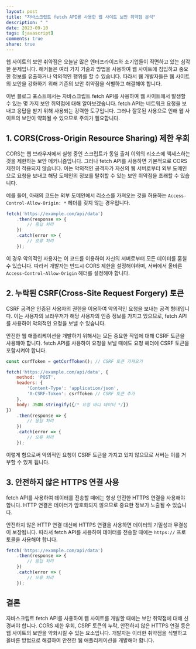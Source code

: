 ```yaml
---
layout: post
title: "자바스크립트 fetch API를 사용한 웹 사이트 보안 취약점 분석"
description: " "
date: 2023-09-10
tags: [javascript]
comments: true
share: true
---
```


웹 사이트의 보안 취약점은 오늘날 많은 엔터프라이즈와 소기업들이 직면하고 있는 심각한 문제입니다. 해커들은 여러 가지 기술과 방법을 사용하여 웹 사이트에 침입하고 중요한 정보를 유출하거나 악의적인 행위를 할 수 있습니다. 따라서 웹 개발자들은 웹 사이트의 보안을 강화하기 위해 기존의 보안 취약점을 식별하고 해결해야 합니다.

이번 블로그 포스트에서는 자바스크립트 fetch API를 사용하여 웹 사이트에서 발생할 수 있는 몇 가지 보안 취약점에 대해 알아보겠습니다. fetch API는 네트워크 요청을 보내고 응답을 받기 위해 사용되는 강력한 도구입니다. 그러나 잘못된 사용으로 인해 웹 사이트의 보안이 약화될 수 있으므로 주의가 필요합니다.

## 1. CORS(Cross-Origin Resource Sharing) 제한 우회

CORS는 웹 브라우저에서 실행 중인 스크립트가 동일 출처 이외의 리소스에 액세스하는 것을 제한하는 보안 메커니즘입니다. 그러나 fetch API를 사용하면 기본적으로 CORS 제한이 적용되지 않습니다. 이는 악의적인 공격자가 자신의 웹 서버로부터 외부 도메인으로 요청을 보내고 해당 도메인의 정보를 탈취할 수 있는 보안 취약점을 초래할 수 있습니다.

예를 들어, 아래의 코드는 외부 도메인에서 리소스를 가져오는 것을 허용하는 `Access-Control-Allow-Origin: *` 헤더를 갖지 않는 경우입니다.

```javascript
fetch('https://example.com/api/data')
    .then(response => {
        // 응답 처리
    })
    .catch(error => {
        // 오류 처리
    });
```

이 경우 악의적인 사용자는 이 코드를 이용하여 자신의 서버로부터 모든 데이터를 훔칠 수 있습니다. 따라서 개발자는 반드시 CORS 제한을 설정해야하며, 서버에서 올바른 `Access-Control-Allow-Origin` 헤더를 설정해야 합니다.

## 2. 누락된 CSRF(Cross-Site Request Forgery) 토큰

CSRF 공격은 인증된 사용자의 권한을 이용하여 악의적인 요청을 보내는 공격 형태입니다. 이는 사용자의 브라우저가 해당 사용자의 인증 정보를 가지고 있으므로, fetch API를 사용하여 악의적인 요청을 보낼 수 있습니다.

안전한 웹 애플리케이션을 개발하기 위해서는 모든 중요한 작업에 대해 CSRF 토큰을 사용해야 합니다. fetch API를 사용하여 요청을 보낼 때에도 요청 헤더에 CSRF 토큰을 포함시켜야 합니다.

```javascript
const csrfToken = getCsrfToken(); // CSRF 토큰 가져오기

fetch('https://example.com/api/data', {
    method: 'POST',
    headers: {
        'Content-Type': 'application/json',
        'X-CSRF-Token': csrfToken // CSRF 토큰 추가
    },
    body: JSON.stringify({/* 요청 바디 데이터 */})
})
    .then(response => {
        // 응답 처리
    })
    .catch(error => {
        // 오류 처리
    });
```

이렇게 함으로써 악의적인 요청이 CSRF 토큰을 가지고 있지 않으므로 서버는 이를 거부할 수 있게 됩니다.

## 3. 안전하지 않은 HTTPS 연결 사용

fetch API를 사용하여 데이터를 전송할 때에는 항상 안전한 HTTPS 연결을 사용해야 합니다. HTTP 연결은 데이터가 암호화되지 않으므로 중요한 정보가 노출될 수 있습니다.

안전하지 않은 HTTP 연결 대신에 HTTPS 연결을 사용하면 데이터의 기밀성과 무결성이 보장됩니다. 따라서 fetch API를 사용하여 데이터를 전송할 때에는 `https://` 프로토콜을 사용해야 합니다.

```javascript
fetch('https://example.com/api/data')
    .then(response => {
        // 응답 처리
    })
    .catch(error => {
        // 오류 처리
    });
```

## 결론

자바스크립트 fetch API를 사용하여 웹 사이트를 개발할 때에는 보안 취약점에 대해 신경써야 합니다. CORS 제한 우회, CSRF 토큰의 누락, 안전하지 않은 HTTPS 연결 등은 웹 사이트의 보안을 약화시킬 수 있는 요소입니다. 개발자는 이러한 취약점을 식별하고 올바른 방법으로 해결하여 안전한 웹 애플리케이션을 개발해야 합니다.
